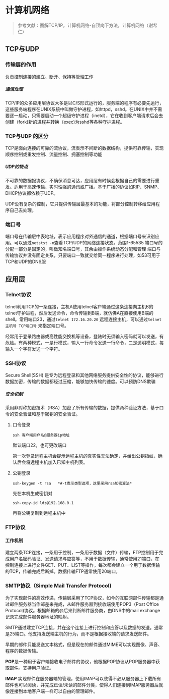 # 计算机网络

> 参考文献：图解TCP/IP，计算机网络-自顶向下方法，计算机网络（谢希仁）

## TCP与UDP

### 传输层的作用

负责控制连接的建立、断开、保持等管理工作

##### 通信处理

TCP/IP的众多应用层协议大多是以C/S形式运行的，服务端的程序有必要先运行，这些服务端程序在UNIX系统中叫做守护进程，如httpd，sshd。在UNIX中并不需要逐一启动，只需要启动一个超级守护进程（inetd），它在收到客户端请求后会去创建（fork)新的进程并转换（exec)为sshd等各种守护进程。

### TCP与UDP 的区分

TCP是面向连接的可靠的流协议，流表示不间断的数据结构，提供可靠传输，实现顺序控制或重发控制、流量控制、拥塞控制等功能

##### UDP的特点

不可靠的数据报协议，不确保消息可达，应用层有时候会根据自己的需要进行重发。适用于高速传输、实时性强的通讯或广播。基于广播的协议如RIP、SNMP、DHCP协议都依赖于UDP。

UDP没有复杂的控制，它只提供传输层最基本的功能，将部分控制转移给应用程序自己去处理。

### 端口号

端口号在传输层中表地址，表示应用程序对外通信的通道，根据端口号来识别应用。可以通过`netstst -n`查看TCP/UDP的网络连接状态。范围1-65535
端口号的分配一部分是固定的，叫做知名端口号，其余由操作系统动态分配和管理
端口与传输协议并没有固定关系，只要端口一致就交给同一程序进行处理，如53可用于TCP和UDP的DNS服

## 应用层

### Telnet协议

telnet利用TCP的一条连接，主机A使用telnet客户端通过这条连接向主机B的telnet守护进程，然后发送命令，命令传输到B端，就仿佛A在直接使用B端的shell。常用端口23，通过`telnet 172.16.20.20` 远程连接主机，可以通过`telnet 主机号 TCP端口号` 来指定端口号。

经常用于登录路由器或高性能交换机等设备，登陆时无须输入密码就可以发送，有危险。有两种模式，一是行模式，输入一行命令发送一行命令，二是透明模式，每输入一个字符发送一个字符。

### SSH协议

Secure Shell(SSH) 是专为远程登录和其他网络服务提供安全性的协议，能够进行数据加密，传输的数据都经过压缩，能够加快传输的速度。可以预防DNS欺骗

##### 安全机制

采用非对称加密技术（RSA）加密了所有传输的数据，提供两种验证方法，基于口令的安全验证和基于密钥的安全验证。

1. 口令登录

   `ssh 客户端用户名@服务器ip地址` 

   默认端口22，也可更改端口

   第一次登录远程主机会提示远程主机的真实性无法确定，并给出公钥指纹，确认后会将远程主机加入已知主机列表。

2. 公钥登录

   `ssh-keygen -t rsa   *#-t表示类型选项，这里采用rsa加密算法*`

   先在本机生成密钥对

   `ssh-copy-id ldz@192.168.0.1` 

   再将公钥复制到远程主机中

### FTP协议

####  工作机制

建立两条TCP连接，一条用于控制，一条用于数据（文件）传输，FTP控制用于完成用户名密码验证、发送请求与应答等，不用于数据传输，通常使用21端口，在控制连接上进行文件GET、PUT、LIST等操作，每次都会建立一个用于数据传输的TCP，传输完成后断掉。数据传输FTP通常使用20端口，

### SMTP协议（Simple Mail Transfer Protocol)

为了实现邮件的高效传递，传输层采用了TCP协议，如今的互联网邮件传输都是通过邮件服务器当作邮差来完成，从邮件服务器到接收端使用POP3（Post Office Protocol)协议。根据邮箱的@后来判断邮件服务商，由DNS中的mail exchange记录完成邮件服务器地址的映射。

SMTP通过建立TCP连接，并在这个连接上进行控制和应答以及数据的发送。通常是25端口。他支持发送端主机的行为，而不是根据接收端的请求发送邮件。

早期的邮件只能发送文本格式，但是现在的邮件通过MIME可以实现图像、声音、程序的数据传输。

**POP**是一种用于客户端接收电子邮件的协议，他根据POP协议从POP服务器中获取邮件。支持用户验证。

**IMAP** 实现邮件在服务器端的管理，使用IMAP可以使得不必从服务器上下载所有邮件也可以阅读，并完成已读/未读的邮件分类，使得人们连接到IMAP服务器后就像连接到本地客户端一样可以自由的管理邮件。

